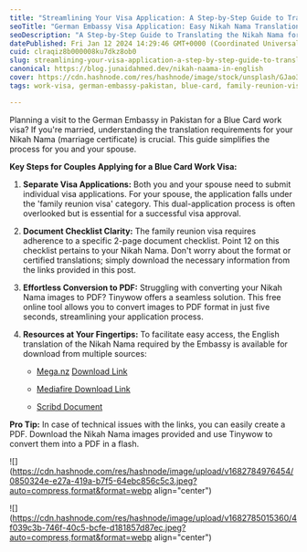 ```yaml
---
title: "Streamlining Your Visa Application: A Step-by-Step Guide to Translating the Nikah Nama for the German Embassy"
seoTitle: "German Embassy Visa Application: Easy Nikah Nama Translation Guide for"
seoDescription: "A Step-by-Step Guide to Translating the Nikah Nama for the German Embassy"
datePublished: Fri Jan 12 2024 14:29:46 GMT+0000 (Coordinated Universal Time)
cuid: clraqiz8b000008ku7dkz8ob0
slug: streamlining-your-visa-application-a-step-by-step-guide-to-translating-the-nikah-nama-for-the-german-embassy
canonical: https://blog.junaidahmed.dev/nikah-naama-in-english
cover: https://cdn.hashnode.com/res/hashnode/image/stock/unsplash/GJao3ZTX9gU/upload/8c301d045528429717d6573a86a8fc34.jpeg
tags: work-visa, german-embassy-pakistan, blue-card, family-reunion-visa-germany, nikah-nama-translation, pakistan-marriage-certificate-document-translation-for-visa, german-visa-application, visa-application-tips, pakistani-couples-in-germany, immigration-documentation, marriage-documents

---
```


Planning a visit to the German Embassy in Pakistan for a Blue Card work visa? If you're married, understanding the translation requirements for your Nikah Nama (marriage certificate) is crucial. This guide simplifies the process for you and your spouse.

**Key Steps for Couples Applying for a Blue Card Work Visa:**

1. **Separate Visa Applications:** Both you and your spouse need to submit individual visa applications. For your spouse, the application falls under the 'family reunion visa' category. This dual-application process is often overlooked but is essential for a successful visa approval.
    
2. **Document Checklist Clarity:** The family reunion visa requires adherence to a specific 2-page document checklist. Point 12 on this checklist pertains to your Nikah Nama. Don't worry about the format or certified translations; simply download the necessary information from the links provided in this post.
    
3. **Effortless Conversion to PDF:** Struggling with converting your Nikah Nama images to PDF? Tinywow offers a seamless solution. This free online tool allows you to convert images to PDF format in just five seconds, streamlining your application process.
    
4. **Resources at Your Fingertips:** To facilitate easy access, the English translation of the Nikah Nama required by the Embassy is available for download from multiple sources:
    
    * [Mega.nz](https://mega.nz/file/NPBhGbYC#DMrhKJEusFMMBQQt-PgkGT2j8x5orFjRMAJi_UoPXys) [Download Link](https://mega.nz/file/NPBhGbYC#DMrhKJEusFMMBQQt-PgkGT2j8x5orFjRMAJi_UoPXys)
        
    * [Mediafire Download Link](https://www.mediafire.com/file/2w9y0xy4k1zd38a/NikahNama.pdf/file)
        
    * [Scribd Document](https://www.scribd.com/document/641657936/English-Nikah-Nama-Pakistan)
        

**Pro Tip:** In case of technical issues with the links, you can easily create a PDF. Download the Nikah Nama images provided and use Tinywow to convert them into a PDF in a flash.

![](https://cdn.hashnode.com/res/hashnode/image/upload/v1682784976454/0850324e-e27a-419a-b7f5-64ebc856c5c3.jpeg?auto=compress,format&format=webp align="center")

![](https://cdn.hashnode.com/res/hashnode/image/upload/v1682785015360/4f039c3b-746f-40c5-bcfe-d181857d87ec.jpeg?auto=compress,format&format=webp align="center")